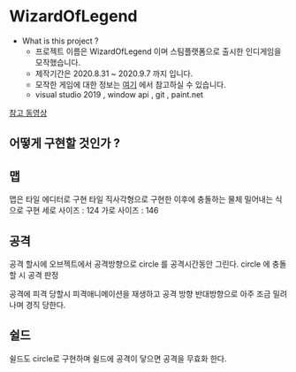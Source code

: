 
# WizardOfLegend
* What is this project ? 
	* 프로젝트 이름은 WizardOfLegend 이며 스팀플랫폼으로 출시한 인디게임을 모작했습니다.
	* 제작기간은 2020.8.31 ~ 2020.9.7 까지 입니다.
	* 모작한 게임에 대한 정보는 [여기](https://store.steampowered.com/app/445980/Wizard_of_Legend/) 에서 참고하실 수 있습니다.
	* visual studio 2019 , window api , git , paint.net  

[참고 동영상](https://www.youtube.com/watch?v=6xOnUNvwWys)

## 어떻게 구현할 것인가 ?

## 맵
맵은 타일 에디터로 구현 타일 직사각형으로 구현한 이후에 충돌하는 물체 밀어내는 식으로 구현
세로 사이즈 : 124
가로 사이즈 : 146

## 공격
공격 할시에 오브젝트에서 공격방향으로 circle 를 공격시간동안 그린다. circle 에 충돌할 시 공격 판정

공격에 피격 당할시 피격애니메이션을 재생하고 공격 방향 반대방향으로 아주 조금 밀려나며 경직 당한다.

## 쉴드 
쉴드도 circle로 구현하며 쉴드에 공격이 닿으면 공격을 무효화 한다.





